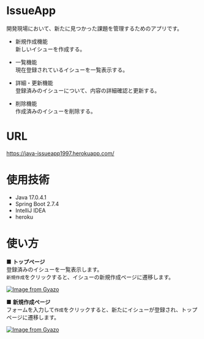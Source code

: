 # IssueApp
開発現場において、新たに見つかった課題を管理するためのアプリです。

- 新規作成機能<br>
新しいイシューを作成する。

- 一覧機能<br>
現在登録されているイシューを一覧表示する。

- 詳細・更新機能<br>
登録済みのイシューについて、内容の詳細確認と更新する。

- 削除機能<br>
作成済みのイシューを削除する。

# URL
https://java-issueapp1997.herokuapp.com/
 
# 使用技術
- Java 17.0.4.1
- Spring Boot 2.7.4
- IntelliJ IDEA
- heroku

# 使い方
■ **トップページ**<br>
登録済みのイシューを一覧表示します。<br>
`新規作成`をクリックすると、イシューの新規作成ページに遷移します。

[![Image from Gyazo](https://i.gyazo.com/1904763d8adace184db11fbc61ffbe48.jpg)](https://gyazo.com/1904763d8adace184db11fbc61ffbe48)

■ **新規作成ページ**<br>
フォームを入力して`作成`をクリックすると、新たにイシューが登録され、トップページに遷移します。

[![Image from Gyazo](https://i.gyazo.com/ef6ec762ec193b5d5e67bf7cb5c03830.png)](https://gyazo.com/ef6ec762ec193b5d5e67bf7cb5c03830)
